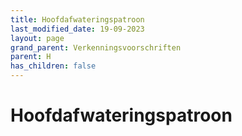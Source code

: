 ```yaml
---
title: Hoofdafwateringspatroon
last_modified_date: 19-09-2023
layout: page
grand_parent: Verkenningsvoorschriften
parent: H
has_children: false
---
```


Hoofdafwateringspatroon
=======================

